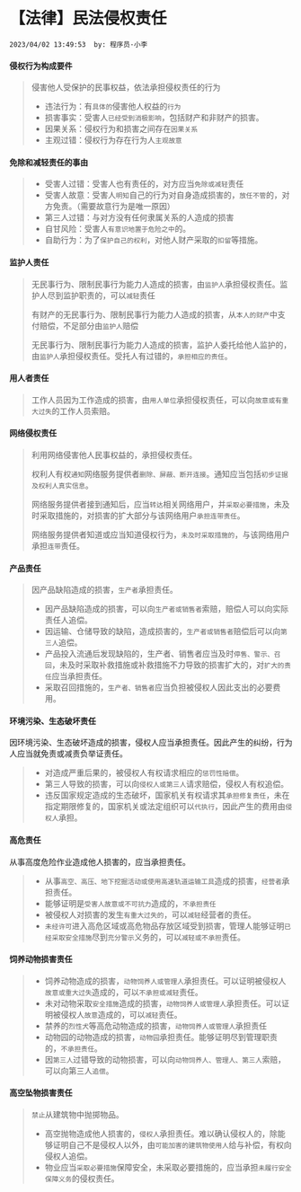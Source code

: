 # 【法律】民法侵权责任

`2023/04/02 13:49:53  by: 程序员·小李`

#### 侵权行为构成要件

> 侵害他人受保护的民事权益，依法承担侵权责任的行为
> * 违法行为：有`具体的`侵害他人权益的`行为`
> * 损害事实：受害人`已经受到消极影响`，包括财产和非财产的损害。
> * 因果关系：侵权行为和损害之间存在`因果关系`
> * 主观过错：侵权行为存在行为人`主观故意`


#### 免除和减轻责任的事由

> * 受害人过错：受害人也有责任的，对方应当`免除或减轻`责任
> * 受害人故意：受害人`明知`自己的行为对自身造成损害的，`放任不管`的，对方免责。（需要故意行为是唯一原因）
> * 第三人过错：与对方没有任何隶属关系的人造成的损害
> * 自甘风险：受害人`有意识地置于危险之中`的。
> * 自助行为：为了`保护自己的权利`，对他人财产采取的`扣留`等措施。


#### 监护人责任

> 无民事行为、限制民事行为能力人造成的损害，由`监护人`承担侵权责任。监护人尽到监护职责的，可以`减轻`责任
>
> 有财产的无民事行为、限制民事行为能力人造成的损害，从`本人的财产`中支付赔偿，不足部分由`监护人`赔偿
>
> 无民事行为、限制民事行为能力人造成的损害，监护人委托给他人监护的，由`监护人`承担侵权责任。受托人有过错的，`承担相应的责任`。


#### 用人者责任

> 工作人员因为工作造成的损害，由`用人单位`承担侵权责任，可以向`故意或有重大过失`的工作人员索赔。


#### 网络侵权责任

> 利用网络侵害他人民事权益的，承担侵权责任。
>
> 权利人有权`通知`网络服务提供者`删除、屏蔽、断开连接`。通知应当包括`初步证据及权利人真实信息`。
>
> 网络服务提供者接到通知后，应当`转达`相关网络用户，并`采取必要措施`，未及时采取措施的，对损害的扩大部分与该网络用户`承担连带责任`。
>
> 网络服务提供者知道或应当知道侵权行为，`未及时采取措施的`，与该网络用户承担`连带`责任。


#### 产品责任

> 因产品缺陷造成的损害，`生产者`承担责任。
> * 因产品缺陷造成的损害，可以向`生产者或销售者`索赔，赔偿人可以向实际责任人追偿。
> * 因运输、仓储导致的缺陷，造成损害的，`生产者或销售者`赔偿后可以向`第三人`追偿。
>  * 产品投入流通后发现缺陷的，生产者、销售者应当及时`停售、警示、召回`，未及时采取补救措施或补救措施不力导致的损害扩大的，对`扩大的责任`应当承担责任。
>  * 采取召回措施的，`生产者、销售者`应当负担被侵权人因此支出的必要费用。


#### 环境污染、生态破坏责任

因环境污染、生态破坏造成的损害，侵权人应当承担责任。因此产生的纠纷，行为人应当就免责或减责负举证责任。

> * 对造成严重后果的，被侵权人有权请求相应的`惩罚性赔偿`。
> * 第三人导致的损害，可以向`侵权人或第三人`请求赔偿，侵权人有权追偿。
> * 违反国家规定造成的生态破坏，国家机关有权请求其`承担修复责任`，未在指定期限修复的，国家机关或法定组织可以`代执行`，因此产生的费用由`侵权人`承担。


#### 高危责任

从事高度危险作业造成他人损害的，应当承担责任。
> * 从事`高空、高压、地下挖掘活动或使用高速轨道运输工具`造成的损害，`经营者`承担责任。
> * 能够证明是`受害人故意或不可抗力`造成的，`不承担责任`
> * 被侵权人对损害的发生`有重大过失的`，可以`减轻`经营者的责任。
> * `未经许可`进入高危区域或高危物品存放区域受到损害，管理人能够证明`已经采取安全措施`尽到`充分警示`义务的，可以`减轻或不承担`责任。


#### 饲养动物损害责任

> * 饲养动物造成的损害，`动物饲养人或管理人`承担责任。可以证明被侵权人`故意或重大过失`造成的，可以`不承担或减轻`责任。
> * 未对动物采取`安全措施`造成的损害，`动物饲养人或管理人`承担责任。可以证明被侵权人`故意`造成的，可以`减轻`责任。
> * 禁养的`烈性犬`等高危动物造成的损害，`动物饲养人或管理人`承担责任
> * 动物园的动物造成的损害，`动物园`承担责任。能够证明尽到管理职责的，`不承担责任`。
> * 因`第三人`过错导致的动物损害，可以向`动物饲养人、管理人、第三人`索赔，可以向第三人`追偿`。


#### 高空坠物损害责任

> `禁止`从建筑物中抛掷物品。
> * 高空抛物造成他人损害的，`侵权人`承担责任。难以确认侵权人的，除能够证明自己不是侵权人以外，由`可能加害的建筑物使用人`给与补偿，有权向侵权人追偿。
> * 物业应当`采取必要措施`保障安全，未采取必要措施的，应当承担`未履行安全保障义务`的侵权责任。


